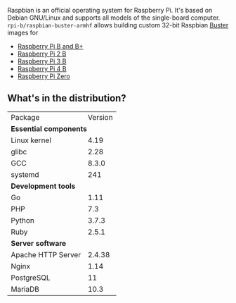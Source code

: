 Raspbian is an official operating system for Raspberry Pi. It's based on Debian GNU/Linux and supports all models of the single-board computer. `rpi-b/raspbian-buster-armhf` allows building custom 32-bit Raspbian [Buster](https://raspberrypi.org/blog/buster-the-new-version-of-raspbian/) images for

* [Raspberry Pi B and B+](https://raspberrypi.org/products/raspberry-pi-1-model-b/)
* [Raspberry Pi 2 B](https://raspberrypi.org/products/raspberry-pi-2-model-b/)
* [Raspberry Pi 3 B](https://raspberrypi.org/products/raspberry-pi-3-model-b/)
* [Raspberry Pi 4 B](https://raspberrypi.org/products/raspberry-pi-4-model-b/)
* [Raspberry Pi Zero](https://raspberrypi.org/products/raspberry-pi-zero/)

## What's in the distribution?

<table>
  <tr>
    <td>Package</td>
    <td>Version</td>
  </tr>
  <tr>
    <td colspan="2"><b>Essential components</b></td>
  </tr>
  <tr>
    <td>Linux kernel</td>
    <td>4.19</td>
  </tr>
  <tr>
    <td>glibc</td>
    <td>2.28</td>
  </tr>
  <tr>
    <td>GCC</td>
    <td>8.3.0</td>
  </tr>
  <tr>
    <td>systemd</td>
    <td>241</td>
  </tr>
  <tr>
    <td colspan="2"><b>Development tools</b></td>
  </tr>
  <tr>
    <td>Go</td>
    <td>1.11</td>
  </tr>
  <tr>
    <td>PHP</td>
    <td>7.3</td>
  </tr>
  <tr>
    <td>Python</td>
    <td>3.7.3</td>
  </tr>
  <tr>
    <td>Ruby</td>
    <td>2.5.1</td>
  </tr>
  <tr>
    <td colspan="2"><b>Server software</b></td>
  </tr>
  <tr>
    <td>Apache HTTP Server</td>
    <td>2.4.38</td>
  </tr>
  <tr>
    <td>Nginx</td>
    <td>1.14</td>
  </tr>
  <tr>
    <td>PostgreSQL</td>
    <td>11</td>
  </tr>
  <tr>
    <td>MariaDB</td>
    <td>10.3</td>
  </tr>
</table>

